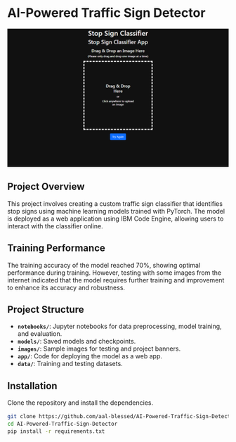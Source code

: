 ﻿# AI-Powered Traffic Sign Detector

![Project Banner](images/project_cover.png)

## Project Overview

This project involves creating a custom traffic sign classifier that identifies stop signs using machine learning models trained with PyTorch. The model is deployed as a web application using IBM Code Engine, allowing users to interact with the classifier online.

## Training Performance

The training accuracy of the model reached 70%, showing optimal performance during training. However, testing with some images from the internet indicated that the model requires further training and improvement to enhance its accuracy and robustness.

## Project Structure

- **`notebooks/`**: Jupyter notebooks for data preprocessing, model training, and evaluation.
- **`models/`**: Saved models and checkpoints.
- **`images/`**: Sample images for testing and project banners.
- **`app/`**: Code for deploying the model as a web app.
- **`data/`**: Training and testing datasets.

## Installation

Clone the repository and install the dependencies.

```bash
git clone https://github.com/aal-blessed/AI-Powered-Traffic-Sign-Detector.git
cd AI-Powered-Traffic-Sign-Detector
pip install -r requirements.txt
